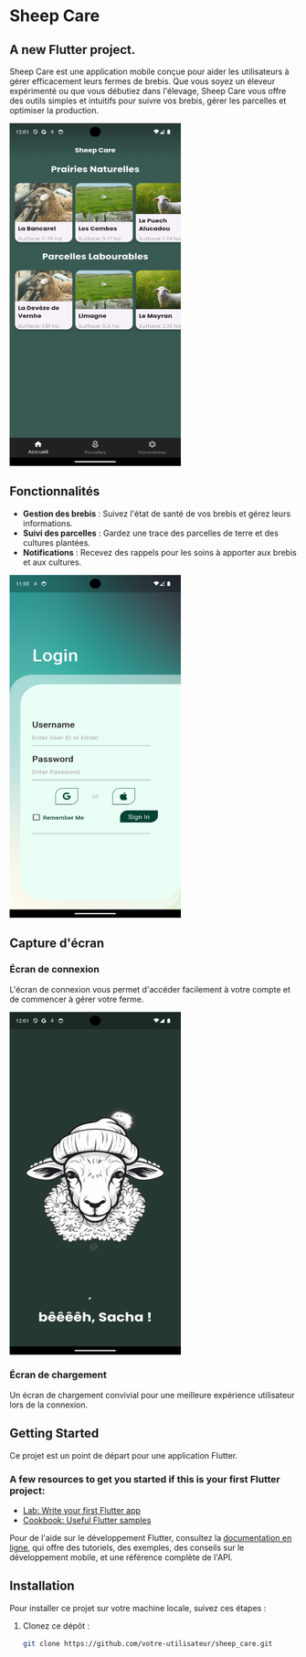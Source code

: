 # Sheep Care

## A new Flutter project.

Sheep Care est une application mobile conçue pour aider les utilisateurs à gérer efficacement leurs fermes de brebis. Que vous soyez un éleveur expérimenté ou que vous débutiez dans l'élevage, Sheep Care vous offre des outils simples et intuitifs pour suivre vos brebis, gérer les parcelles et optimiser la production.

<img src="assets/sheep_care.png" alt="Sheep Care" width="300" height="600">

## Fonctionnalités

- **Gestion des brebis** : Suivez l'état de santé de vos brebis et gérez leurs informations.
- **Suivi des parcelles** : Gardez une trace des parcelles de terre et des cultures plantées.
- **Notifications** : Recevez des rappels pour les soins à apporter aux brebis et aux cultures.

<img src="assets/login.png" alt="Écran de connexion" width="300" height="600">

## Capture d'écran

### Écran de connexion
L'écran de connexion vous permet d'accéder facilement à votre compte et de commencer à gérer votre ferme.

<img src="assets/loading.png" alt="Écran de chargement" width="300" height="600">

### Écran de chargement
Un écran de chargement convivial pour une meilleure expérience utilisateur lors de la connexion.

## Getting Started

Ce projet est un point de départ pour une application Flutter.

### A few resources to get you started if this is your first Flutter project:

- [Lab: Write your first Flutter app](https://docs.flutter.dev/get-started/codelab)
- [Cookbook: Useful Flutter samples](https://docs.flutter.dev/cookbook)

Pour de l'aide sur le développement Flutter, consultez la [documentation en ligne](https://docs.flutter.dev/), qui offre des tutoriels, des exemples, des conseils sur le développement mobile, et une référence complète de l'API.

## Installation

Pour installer ce projet sur votre machine locale, suivez ces étapes :

1. Clonez ce dépôt :
   ```bash
   git clone https://github.com/votre-utilisateur/sheep_care.git
